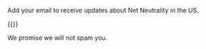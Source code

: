 Add your email to receive updates about Net Neutrality in the US.

{{<mailchimp-form nonce="b_7ef399cbb419111525ff38fda_c25f83d1ab" action="https://ooni.us17.list-manage.com/subscribe/post?u=7ef399cbb419111525ff38fda&amp;id=c25f83d1ab" >}}

We promise we will not spam you.
